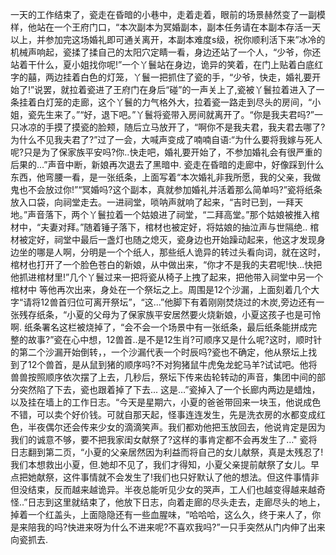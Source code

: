 一天的工作结束了，瓷走在昏暗的小巷中，走着走着，眼前的场景赫然变了一副模样，他站在一个王府门口，“本次副本为冥婚副本，副本任务请在本副本存活一天以上，并参加完这场婚礼即可通关离开，本副本难度s级，祝你顺利活下来”冰冷的机械声响起，瓷揉了揉自己的太阳穴定睛一看，身边还站了一个人，“少爷，你还站着干什么，夏小姐找你呢!”一个丫鬟站在身边，诡异的笑着，在门上贴着白底红字的囍，两边挂着白色的灯笼，丫鬟一把抓住了瓷的手，“少爷，快走，婚礼要开始了!”说罢，就拉着瓷进了王府门在身后“碰”的一声关上了,瓷被丫鬟拉着进入了一条挂着白灯笼的走廊，这个丫鬟的力气格外大，拉着瓷一路走到尽头的房间，“小姐，瓷先生来了。”“好，退下吧。”丫鬟将瓷带入房间就离开了。“你是我夫君吗?”一只冰凉的手摸了摸瓷的脸颊，随后立马放开了，“啊你不是我夫君，我夫君去哪了?为什么不见我夫君了?”过了一会，大喊声变成了喃喃自语:“为什么要将我嫁与死人呢?只是为了保家族平安吗?你..快走吧，婚礼要开始了，不参加婚礼会有很严重的后果的…”声音中断，新娘再次退去了黑暗中.
瓷走在昏暗的走廊中，好像踩到什么东西，他弯腰一看，是一张纸条，上面写着“本次婚礼非我所愿，我的父亲，我做鬼也不会放过你!”“冥婚吗?这个副本，真就参加婚礼并活着那么简单吗?”瓷将纸条放入口袋，向祠堂走去。一进祠堂，唢呐声就响了起来，“吉时已到，一拜天地。”声音落下，两个丫鬟拉着一个姑娘进了祠堂，“二拜高堂。”那个姑娘被推入棺材中，“夫妻对拜。”随着锤子落下，棺材也被定好，将姑娘的抽泣声与世隔绝..
棺材被定好，祠堂中最后一盏灯也随之熄灭，瓷身边也开始躁动起来，他这才发现身边坐的哪是人啊，分明是一个个纸人，那些纸人诡异的转过头看向词，就在这时，棺材也打开了一个脸色苍白的新娘，从中做出来，“你才不是我的夫君呢!快...快把他抓进棺材里!”几个丫鬟过来一把将瓷从椅子上拽了起来，把他带入祠堂中另一个棺材中
等他再次出来，身处在一个祭坛之上。周围是12个沙漏，上面刻着几个大字“请将12兽首归位可离开祭坛”，“这...”他脚下有着刚刚焚烧过的木炭,旁边还有一张残存纸条，“小夏的父母为了保家族平安居然要火烧新娘，小夏这孩子也是可怜啊.
纸条署名这栏被烧掉了，“会不会一个场景中有一张纸条，最后纸条能拼成完整的故事?”瓷在心中想，12兽首..是不是12生肖?可顺序又是什么呢?这时，顺时针的第二个沙漏开始倒转，，一个沙漏代表一个时辰吗?瓷也不确定，他从祭坛上找到了12个兽首，是从鼠到猪的顺序吗?不对狗猪鼠牛虎兔龙蛇马羊?试试吧。他将兽兽按照顺序依次摆了上去，几秒后，祭坛下传来齿轮转动的声音，集团中间的部分突然陷了下去，瓷也跟着掉了下去...
这是…”瓷掉入了一个长廊内两边是蜡烛，以及挂在墙上的工作日志。“今天是星期六，小夏的爸爸带回来一块玉，他说成色不错，可以卖个好价钱。可就自那天起，怪事连连发生，先是洗衣房的水都变成红色，半夜偶尔还会传来少女的滴滴笑声。我们都劝他把玉放回去，他说肯定是因为我们的诚意不够，要不把我家闺女献祭了?这样的事肯定都不会再发生了…"
瓷将日志翻到第二页，“小夏的父亲居然因为利益而将自己的女儿献祭，真是太残忍了!我们本想救出小夏，但.她却不见了，我们才得知，小夏父亲提前献祭了女儿。早点把她献祭，这件事情就不会发生了!我们也只好默认了他的想法。但这件事情非但没结束，反而越来越诡异。半夜总能听见少女的哭声，工人们也越变得越来越奇怪..”日志到这里就结束了，他放下日志，向着走廊的尽头走去，走廊尽头的地上，掉着一个红盖头，上面隐隐还有一些血腥味，“哈哈哈，这么久，终于来人了，你是来陪我的吗?快进来呀为什么不进来呢?不喜欢我吗?”一只手突然从门内伸了出来向瓷抓去.